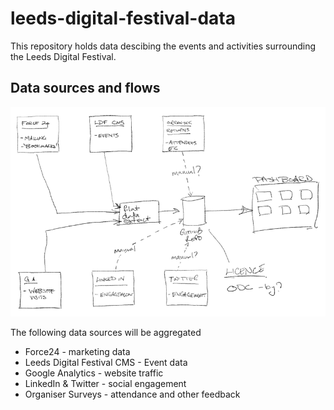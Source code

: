 # leeds-digital-festival-data

This repository holds data descibing the events and activities surrounding the Leeds Digital Festival.

## Data sources and flows

![](docs/ldf-data-flows.png)

The following data sources will be aggregated

* Force24 - marketing data
* Leeds Digital Festival CMS - Event data
* Google Analytics - website traffic
* LinkedIn & Twitter - social engagement
* Organiser Surveys - attendance and other feedback
